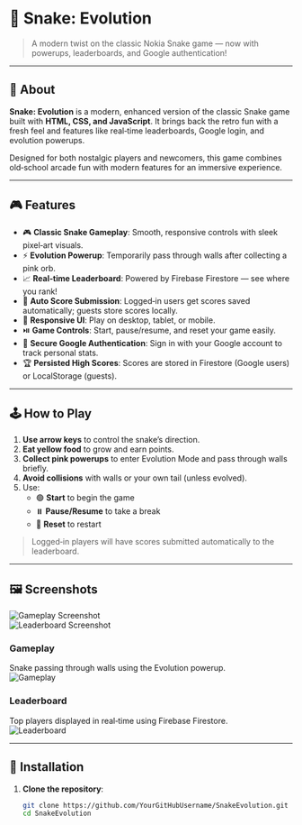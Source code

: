 # 🐍 Snake: Evolution

> A modern twist on the classic Nokia Snake game — now with powerups, leaderboards, and Google authentication!


---

## 📖 About

**Snake: Evolution** is a modern, enhanced version of the classic Snake game built with **HTML, CSS, and JavaScript**. It brings back the retro fun with a fresh feel and features like real‑time leaderboards, Google login, and evolution powerups.

Designed for both nostalgic players and newcomers, this game combines old‑school arcade fun with modern features for an immersive experience.

---

## 🎮 Features

- 🎮 **Classic Snake Gameplay**: Smooth, responsive controls with sleek pixel‑art visuals.  
- ⚡ **Evolution Powerup**: Temporarily pass through walls after collecting a pink orb.  
- 📈 **Real‑time Leaderboard**: Powered by Firebase Firestore — see where you rank!  
- 💾 **Auto Score Submission**: Logged‑in users get scores saved automatically; guests store scores locally.  
- 📱 **Responsive UI**: Play on desktop, tablet, or mobile.  
- ⏯️ **Game Controls**: Start, pause/resume, and reset your game easily.  
- 🔐 **Secure Google Authentication**: Sign in with your Google account to track personal stats.  
- 🏆 **Persisted High Scores**: Scores are stored in Firestore (Google users) or LocalStorage (guests).

---

## 🕹️ How to Play

1. **Use arrow keys** to control the snake’s direction.  
2. **Eat yellow food** to grow and earn points.  
3. **Collect pink powerups** to enter Evolution Mode and pass through walls briefly.  
4. **Avoid collisions** with walls or your own tail (unless evolved).  
5. Use:  
   - 🟢 **Start** to begin the game  
   - ⏸️ **Pause/Resume** to take a break  
   - 🔁 **Reset** to restart  

> Logged‑in players will have scores submitted automatically to the leaderboard.

---

## 🖼️ Screenshots
![Gameplay Screenshot](./screenshots/gameplay.png)  
![Leaderboard Screenshot](./screenshots/leaderboard.png)

### Gameplay  
Snake passing through walls using the Evolution powerup.  
![Gameplay](./screenshots/gameplay.png)

### Leaderboard  
Top players displayed in real‑time using Firebase Firestore.  
![Leaderboard](./screenshots/leaderboard.png)

---

## 🚀 Installation

1. **Clone the repository**:  
   ```bash
   git clone https://github.com/YourGitHubUsername/SnakeEvolution.git
   cd SnakeEvolution
